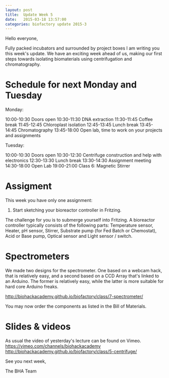 ```yaml
---
layout: post
title:  Update Week 5
date:   2015-03-18 13:57:00
categories: biofactory update 2015-3
---
```


Hello everyone,

Fully packed incubators and surrounded by project boxes I am writing you this week's update. We have an exciting week ahead of us, making our first steps towards isolating biomaterials using centrifugation and chromatography.

# Schedule for next Monday and Tuesday

Monday:

10:00-10:30 Doors open
10:30-11:30 DNA extraction
11:30-11:45 Coffee break
11:45-12:45 Chloroplast isolation
12:45-13:45 Lunch break
13:45-14:45 Chromatography
13:45-18:00 Open lab, time to work on your projects and assignments

Tuesday:

10:00-10:30 Doors open
10:30-12:30 Centrifuge construction and help with electronics
12:30-13:30 Lunch break
13:30-14:30 Assignment meeting
14:30-18:00 Open Lab
19:00-21:00 Class 6: Magnetic Stirrer

# Assigment 
This week you have only one assignment:

1) Start sketching your bioreactor controller in Fritzing. 

The challenge for you is to submerge yourself into Fritzing. A bioreactor controller typically consists of the following parts: Temperature sensor, Heater, pH sensor, Stirrer, Substrate pump (for Fed Batch or Chemostat), Acid or Base pump, Optical sensor and Light sensor / switch. 

# Spectrometers
We made two designs for the spectrometer. One based on a webcam hack, that is relatively easy, and a second based on a CCD Array that's linked to an Arduino. The former is relatively easy, while the latter is more suitable for hard core Arduino freaks.

http://biohackacademy.github.io/biofactory/class/7-spectrometer/

You may now order the components as listed in the Bill of Materials.

# Slides & videos 
As usual the video of yesterday's lecture can be found on Vimeo. 
https://vimeo.com/channels/biohackacademy
http://biohackacademy.github.io/biofactory/class/5-centrifuge/

See you next week,

The BHA Team

